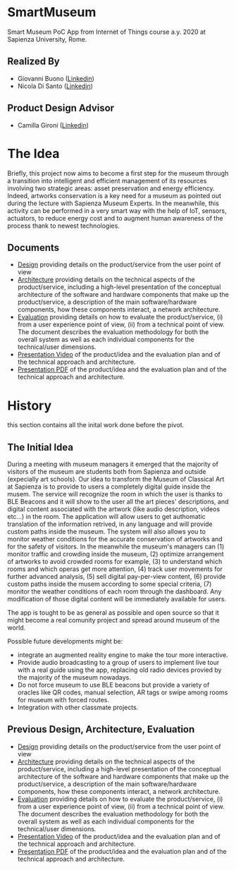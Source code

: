 # SmartMuseum
Smart Museum PoC App from Internet of Things course a.y. 2020 at Sapienza University, Rome.

## Realized By  
- Giovanni Buono ([Linkedin](https://www.linkedin.com/in/giovanni-buono-5229941a4/))  
- Nicola Di Santo ([Linkedin](https://www.linkedin.com/in/nicola-di-santo-b98647192/))

## Product Design Advisor
- Camilla Gironi ([Linkedin](https://www.linkedin.com/in/camilla-gironi/))

# The Idea
Briefly, this project now aims to become a first step for the museum through a transition into intelligent and efficient management of its resources involving two strategic areas: asset preservation and energy efficiency. Indeed, artworks conservation is a key need for a museum as pointed out during the lecture with Sapienza Museum Experts. In the meanwhile, this activity can be performed in a very smart way with the help of IoT, sensors, actuators, to reduce energy cost and to augment human awareness of the process thank to newest technologies.

## Documents

- [Design](/Design.md) providing details on the product/service from the user point of view
- [Architecture](/Architecture.md) providing details on the technical aspects of the product/service, including a high-level presentation of the conceptual architecture of the software and hardware components that make up the product/service, a description of the main software/hardware components, how these components interact, a network architecture.
- [Evaluation](/Evaluation.md) providing details on how to evaluate the product/service, (i) from a user experience point of view, (ii) from a technical point of view. The document describes the evaluation methodology for both the overall system as well as each individual components for the technical/user dimensions.
- [Presentation Video](https://youtu.be/W96VHq4hE8g) of the product/idea and the evaluation plan and of the technical approach and architecture.
- [Presentation PDF](/Presentation.pdf) of the product/idea and the evaluation plan and of the technical approach and architecture.


# History
this section contains all the inital work done before the pivot.

## The Initial Idea

During a meeting with museum managers it emerged that the majority of visitors of the museum are students both from Sapienza and outside (expecially art schools). Our idea to transform the Museum of Classical Art at Sapienza is to provide to users a completely digital guide inside the musem. The service will recognize the room in which the user is thanks to BLE Beacons and it will show to the user all the art pieces' descriptions, and digital content associated with the artwork (like audio description, videos etc...) in the room. The application will  allow users to get authomatic translation of the information retrived, in any language and will provide custom paths inside the museum. The system will also allows you to monitor weather conditions for the accurate conservation of artworks and for the safety of visitors.
In the meanwhile the museum's managers can (1) monitor traffic and crowding inside the museum, (2) optimize arrangement of artworks to avoid crowded rooms for example, (3) to understand which rooms and which operas get more attention, (4) track user movements for further advanced analysis, (5) sell digital pay-per-view content, (6) provide custom paths inside the musem according to some special criteria, (7) monitor the weather conditions of each room through the dashboard. Any modification of those digital content will be immediately available for users.

The app is tought to be as general as possible and open source so that it might become a real comunity project and spread around museum of the world.

Possible future developments might be:
 - integrate an augmented reality engine to make the tour more interactive.
 - Provide audio broadcasting to a group of users to implement live tour with a real guide using the app, replacing old radio devices provied by the majority of the museum nowadays.
 - Do not force museum to use BLE beacons but provide a variety of oracles like QR codes, manual selection, AR tags or swipe among rooms for museum with forced routes.
- Integration with other classmate projects.

## Previous Design, Architecture, Evaluation
- [Design](/history/Design.md) providing details on the product/service from the user point of view
- [Architecture](/history/Architecture.md) providing details on the technical aspects of the product/service, including a high-level presentation of the conceptual architecture of the software and hardware components that make up the product/service, a description of the main software/hardware components, how these components interact, a network architecture.
- [Evaluation](/history/Evaluation.md) providing details on how to evaluate the product/service, (i) from a user experience point of view, (ii) from a technical point of view. The document describes the evaluation methodology for both the overall system as well as each individual components for the technical/user dimensions.
- [Presentation Video](https://youtu.be/MkLeV74OjLE) of the product/idea and the evaluation plan and of the technical approach and architecture.
- [Presentation PDF](/history/Presentation.pdf) of the product/idea and the evaluation plan and of the technical approach and architecture.

